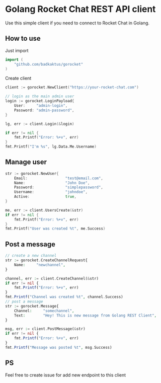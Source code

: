 # Golang Rocket Chat REST API client

Use this simple client if you need to connect to Rocket Chat 
in Golang.

## How to use

Just import

```go
import (
	"github.com/badkaktus/gorocket"
)
```

Create client
```go
client := gorocket.NewClient("https://your-rocket-chat.com")

// login as the main admin user
login := gorocket.LoginPayload{
    User:     "admin-login",
    Password: "admin-password",
}

lg, err := client.Login(&login)

if err != nil {
    fmt.Printf("Error: %+v", err)
}
fmt.Printf("I'm %s", lg.Data.Me.Username)
```

## Manage user
```go
str := gorocket.NewUser{
    Email:                 "test@email.com",
    Name:                  "John Doe",
    Password:              "simplepassword",
    Username:              "johndoe",
    Active:                true,
}

me, err := client.UsersCreate(&str)
if err != nil {
    fmt.Printf("Error: %+v", err)
}
fmt.Printf("User was created %t", me.Success)
```

## Post a message
```php
// create a new channel
str := gorocket.CreateChannelRequest{
    Name:     "newchannel",
}

channel, err := client.CreateChannel(&str)
if err != nil {
    fmt.Printf("Error: %+v", err)
}
fmt.Printf("Channel was created %t", channel.Success)
// post a message
str := gorocket.Message{
    Channel:     "somechannel",
    Text:        "Hey! This is new message from Golang REST Client",
}

msg, err := client.PostMessage(&str)
if err != nil {
    fmt.Printf("Error: %+v", err)
}
fmt.Printf("Message was posted %t", msg.Success)
```
## PS
Feel free to create issue for add new endpoint to this client